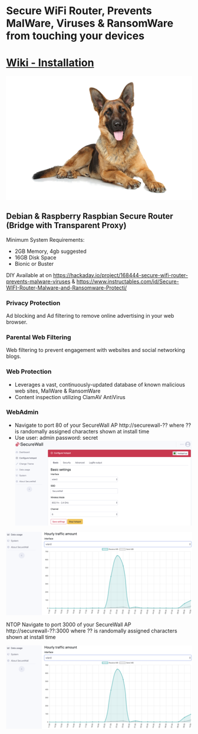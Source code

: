 # Secure WiFi Router, Prevents MalWare, Viruses & RansomWare from touching your devices

# [Wiki - Installation](https://github.com/SecuritasMachina/SecureWall_Secure_Router/wiki)


![alt text](https://github.com/SecuritasMachina/SecureWall_Secure_Router/raw/master/images/german_shepherd.png  "Open Source End Point Protection")



## Debian &amp; Raspberry Raspbian Secure Router (Bridge with Transparent Proxy)

Minimum System Requirements:
- 2GB Memory, 4gb suggested
- 16GB Disk Space
- Bionic or Buster

DIY Available at on https://hackaday.io/project/168444-secure-wifi-router-prevents-malware-viruses & https://www.instructables.com/id/Secure-WIFI-Router-Malware-and-Ransomware-Protecti/

### Privacy Protection
Ad blocking and Ad filtering to remove online advertising in your web browser.

### Parental Web Filtering
Web filtering to prevent engagement with websites and social networking blogs.

### Web Protection
* Leverages a vast, continuously-updated database of known malicious web sites, MalWare & RansomWare
* Content inspection utilizing ClamAV AntiVirus 

### WebAdmin
* Navigate to port 80 of your SecureWall AP http://securewall-?? where ?? is randomally assigned characters shown at install time
* Use user: admin password: secret
![alt text](https://github.com/SecuritasMachina/SecureWall_Secure_Router/blob/master/images/Screen%20Shot%202020-02-15%20at%2010.21.53%20AM.png  "Open Source End Point Protection")


![alt text](https://github.com/SecuritasMachina/SecureWall_Secure_Router/blob/master/images/Screen%20Shot%202020-02-15%20at%2010.19.21%20AM.png  "Open Source End Point Protection")

NTOP Navigate to port 3000 of your SecureWall AP http://securewall-??:3000 where ?? is randomally assigned characters shown at install time

![alt text](https://github.com/SecuritasMachina/SecureWall_Secure_Router/blob/master/images/Screen%20Shot%202020-02-15%20at%2010.19.21%20AM.png  "Open Source End Point Protection")
